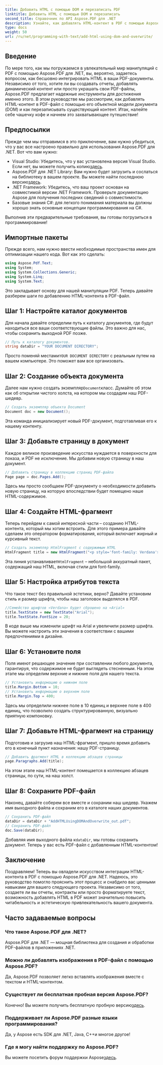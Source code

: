 ```yaml
---
title: Добавить HTML с помощью DOM и перезаписать PDF
linktitle: Добавить HTML с помощью DOM и перезаписать
second_title: Справочник по API Aspose.PDF для .NET
description: Узнайте, как добавлять HTML-контент в PDF с помощью Aspose.PDF для .NET. Это пошаговое руководство охватывает все, от настройки до окончательного сохранения.
type: docs
weight: 50
url: /ru/net/programming-with-text/add-html-using-dom-and-overwrite/
---
```

## Введение

По мере того, как мы погружаемся в увлекательный мир манипуляций с PDF с помощью Aspose.PDF для .NET, вы, вероятно, задаетесь вопросом, как бесшовно интегрировать HTML в ваши PDF-документы. Независимо от того, хотите ли вы создавать отчеты, добавлять динамический контент или просто украшать свои PDF-файлы, Aspose.PDF предлагает надежные инструменты для достижения именно этого. В этом руководстве мы рассмотрим, как добавлять HTML-контент в PDF-файл с помощью его объектной модели документа (DOM) и как перезаписывать существующий контент. Итак, налейте себе чашечку кофе и начнем это захватывающее путешествие!

## Предпосылки

Прежде чем мы отправимся в это приключение, вам нужно убедиться, что у вас все настроено правильно для использования Aspose.PDF для .NET. Вот что вам нужно:

-  Visual Studio: Убедитесь, что у вас установлена версия Visual Studio. Если нет, вы можете получить копию[здесь](https://visualstudio.microsoft.com/).
-  Aspose.PDF для .NET Library: Вам нужно будет загрузить и сослаться на библиотеку в вашем проекте. Вы можете найти последнюю версию[здесь](https://releases.aspose.com/pdf/net/).
- .NET Framework: Убедитесь, что ваш проект основан на совместимой версии .NET Framework. Проверьте документацию Aspose для получения последних сведений о совместимости.
- Базовые знания C#: для легкого понимания материала вы должны хорошо знать основные концепции программирования на C#.

Выполнив эти предварительные требования, вы готовы погрузиться в программирование!

## Импортные пакеты

Прежде всего, нам нужно ввести необходимые пространства имен для оптимизации нашего кода. Вот как это сделать:

```csharp
using Aspose.Pdf.Text;
using System;
using System.Collections.Generic;
using System.Linq;
using System.Text;
```

Это закладывает основу для нашей манипуляции PDF. Теперь давайте разберем шаги по добавлению HTML-контента в PDF-файл.

## Шаг 1: Настройте каталог документов

Для начала давайте определим путь к каталогу документов, где будут находиться все ваши соответствующие файлы. Это важно для нас, чтобы сохранить выходной PDF позже.

```csharp
// Путь к каталогу документов.
string dataDir = "YOUR DOCUMENT DIRECTORY";
```

 Просто поменяй местами`YOUR DOCUMENT DIRECTORY` с реальным путем на вашем компьютере. Это поможет вам все организовать.

## Шаг 2: Создание объекта документа

 Далее нам нужно создать экземпляр`Document`класс. Думайте об этом как об открытии чистого холста, на котором мы создадим наш PDF-шедевр.

```csharp
// Создать экземпляр объекта Document
Document doc = new Document();
```

Эта команда инициализирует новый PDF-документ, подготавливая его к нашему контенту.

## Шаг 3: Добавьте страницу в документ

Каждое великое произведение искусства нуждается в поверхности для показа, и PDF не исключение. Мы добавим новую страницу в наш документ.

```csharp
// Добавить страницу в коллекцию страниц PDF-файла
Page page = doc.Pages.Add();
```

Здесь мы просто сообщаем PDF-документу о необходимости добавить новую страницу, на которую впоследствии будет помещено наше HTML-содержимое.

## Шаг 4: Создайте HTML-фрагмент

Теперь перейдем к самой интересной части – созданию HTML-контента, который мы хотим встроить. Для этого примера давайте сделаем это оператором форматирования, который включает жирный и курсивный текст.

```csharp
// Создать экземпляр HtmlFragment с содержимым HTML
HtmlFragment title = new HtmlFragment("<p style='font-family: Verdana'><b><i>Table contains text</i></b></p>");
```

 Эта линия устанавливает`HtmlFragment` – небольшой аккуратный пакет, содержащий наш HTML, включая стили для font-family. 

## Шаг 5: Настройка атрибутов текста

Что такое текст без правильной эстетики, верно? Давайте установим стиль и размер шрифта, чтобы наш заголовок выделялся в PDF.

```csharp
//Семейство шрифтов «Verdana» будет сброшено на «Arial»
title.TextState = new TextState("Arial");
title.TextState.FontSize = 20;
```

В коде выше мы изменили шрифт на Arial и увеличили размер шрифта. Вы можете настроить эти значения в соответствии с вашими предпочтениями в дизайне.

## Шаг 6: Установите поля

Поля имеют решающее значение при составлении любого документа, гарантируя, что содержимое не будет выглядеть стесненным. На этом этапе мы определим верхние и нижние поля для нашего текста.

```csharp
// Установить информацию о нижнем поле
title.Margin.Bottom = 10;
// Установить информацию о верхнем поле
title.Margin.Top = 400;
```

Здесь мы определили нижнее поле в 10 единиц и верхнее поле в 400 единиц, что позволило создать структурированную, визуально приятную компоновку.

## Шаг 7: Добавьте HTML-фрагмент на страницу

Подготовив и загрузив наш HTML-фрагмент, пришло время добавить его в конечный пункт назначения: нашу PDF-страницу.

```csharp
// Добавить фрагмент HTML в коллекцию абзацев страницы
page.Paragraphs.Add(title);
```

На этом этапе наш HTML-контент помещается в коллекцию абзацев страницы, по сути, на наш холст.

## Шаг 8: Сохраните PDF-файл

Наконец, давайте соберем все вместе и сохраним наш шедевр. Укажем имя выходного файла и сохраним его в каталоге наших документов.

```csharp
// Сохранить PDF-файл
dataDir = dataDir + "AddHTMLUsingDOMAndOverwrite_out.pdf";
// Сохранить PDF-файл
doc.Save(dataDir);
```

Добавляя имя выходного файла к`dataDir`, мы готовы сохранить документ. Теперь у вас есть PDF-файл с добавленным HTML-контентом!

## Заключение

Поздравляем! Теперь вы овладели искусством интеграции HTML-контента в PDF с помощью Aspose.PDF для .NET. Надеюсь, это руководство помогло прояснить этот процесс и снабдило вас ценными навыками для вашего следующего проекта. Независимо от того, создаете ли вы отчеты, контракты или просто форматируете текст, возможность добавлять HTML в PDF может значительно повысить читабельность и эстетическую привлекательность вашего документа. 

## Часто задаваемые вопросы

### Что такое Aspose.PDF для .NET?
Aspose.PDF для .NET — мощная библиотека для создания и обработки PDF-файлов в приложениях .NET.

### Можно ли добавлять изображения в PDF-файл с помощью Aspose.PDF?
Да, Aspose.PDF позволяет легко вставлять изображения вместе с текстом и HTML-контентом.

### Существует ли бесплатная пробная версия Aspose.PDF?
 Конечно! Вы можете получить бесплатную пробную версию[здесь](https://releases.aspose.com).

### Поддерживает ли Aspose.PDF разные языки программирования?
Да, у Aspose есть SDK для .NET, Java, C++и многое другое!

### Где я могу найти поддержку по Aspose.PDF?
 Вы можете посетить форум поддержки Aspose[здесь](https://forum.aspose.com/c/pdf/10).